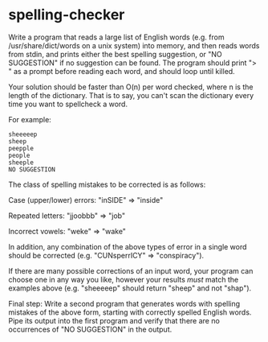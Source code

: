spelling-checker
================
Write a program that reads a large list of English words (e.g. from /usr/share/dict/words on a unix system) into memory, and then reads words from stdin, and prints either the best spelling suggestion, or "NO SUGGESTION" if no suggestion can be found. The program should print "> " as a prompt before reading each word, and should loop until killed.

Your solution should be faster than O(n) per word checked, where n is the length of the dictionary. That is to say, you can't scan the dictionary every time you want to spellcheck a word.

For example:
```
sheeeeep
sheep
peepple
people
sheeple
NO SUGGESTION
```

The class of spelling mistakes to be corrected is as follows:

Case (upper/lower) errors:
"inSIDE" => "inside"

Repeated letters:
"jjoobbb" => "job"

Incorrect vowels:
"weke" => "wake"

In addition, any combination of the above types of error in a single word should be corrected (e.g. "CUNsperrICY" => "conspiracy").

If there are many possible corrections of an input word, your program can choose one in any way you like, however your results *must* match the examples above (e.g. "sheeeeep" should return "sheep" and not "shap").

Final step: Write a second program that generates words with spelling mistakes of the above form, starting with correctly spelled English words. Pipe its output into the first program and verify that there are no occurrences of "NO SUGGESTION" in the output.